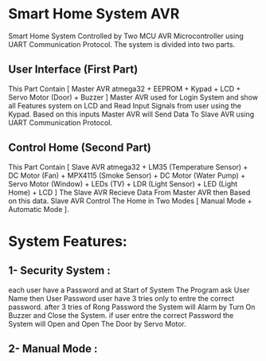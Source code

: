 # Smart Home System AVR
Smart Home System Controlled by Two MCU AVR Microcontroller using UART Communication Protocol. The system is divided into two parts.
## User Interface (First Part)
This Part Contain [ Master AVR atmega32 + EEPROM + Kypad + LCD + Servo Motor (Door) + Buzzer ]
Master AVR used for Login System and show all Features system on LCD and Read Input Signals from user using the Kypad. Based on this inputs Master AVR will Send Data To Slave AVR using UART Communication Protocol.
## Control Home (Second Part)
This Part Contain [ Slave AVR atmega32 + LM35 (Temperature Sensor) + DC Motor (Fan) + MPX4115 (Smoke Sensor) + DC Motor (Water Pump) + Servo Motor (Window) + LEDs (TV) + LDR (Light Sensor) + LED (Light Home) + LCD ]
The Slave AVR Recieve Data From Master AVR then Based on this data. Slave AVR Control The Home in Two Modes [ Manual Mode + Automatic Mode ].

# System Features:
## 1- Security System : 
 each user have a Password and at Start of System The Program ask User Name then User Password
 user have 3 tries only to entre the correct password. after 3 tries of Rong Password the System 
 will Alarm by Turn On Buzzer and Close the System. if user entre the correct Password the System 
 will Open and Open The Door by Servo Motor.
## 2- Manual Mode :
